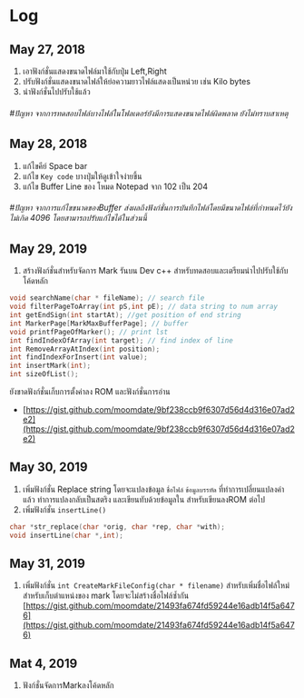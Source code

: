 # Log
##  May 27, 2018
 1. เอาฟังก์ชั่นแสดงขนาดไฟล์มาใช้กับปุ่ม Left,Right
 2. ปรับฟังก์ชั่นแสดงขนาดไฟล์ให้ย่อความยาวไฟล์แสดงเป็นหน่วย เช่น Kilo bytes
 3. นำฟังก์ชั่นไปปรับใช้แล้ว
 ###### #ปัญหา จากการทดสอบไฟล์บางไฟล์ในโฟลเดอร์ยังมีการแสดงขนาดไฟล์ผิดพลาด ยังไม่ทราบสาเหตุ
##  May 28, 2018
 1. แก้ไขคีย์ Space bar
 2. แก้ไข `Key code` บางปุ่มให้ดูเข้าใจง่ายขึ้น
 3. แก้ไข Buffer Line ของ โหมด Notepad จาก 102 เป็น 204

 ###### #ปัญหา จากการแก้ไขขนาดของBuffer ส่งผลถึงฟังก์ชั่นการบันทึกไฟล์โดยมีขนาดไฟล์ที่กำหนดไว้ยังไม่เกิด 4096 โดยสามารถปรับแก้ไขได้ในส่วนนี้

##  May 29, 2019

  1. สร้างฟังก์ชั่นสำหรับจัดการ Mark รันบน Dev c++ สำหรับทดสอบและเตรียมนำไปปรับใช้กับโค้ดหลัก 
```c
void searchName(char * fileName); // search file
void filterPageToArray(int pS,int pE); // data string to num array
int getEndSign(int startAt); //get position of end string
int MarkerPage[MarkMaxBufferPage]; // buffer
void printfPageOfMarker(); // print lst
int findIndexOfArray(int target); // find index of line
int RemoveArrayAtIndex(int position);
int findIndexForInsert(int value); 
int insertMark(int);
int sizeOfList();
```
ยังขาดฟังก์ชั่นเก็บการตั้งค่าลง ROM และฟังก์ชั่นการอ่าน

 - [https://gist.github.com/moomdate/9bf238ccb9f6307d56d4d316e07ad2e2](https://gist.github.com/moomdate/9bf238ccb9f6307d56d4d316e07ad2e2)

## May 30, 2019
  1. เพิ่มฟังก์ชั่น Replace string โดยจะแปลงข้อมูล `ชื่อไฟล์` `ข้อมูลบรรทัด` ที่ทำการเปลี่ยนแปลงค่าแล้ว ทำการแปลงกลับเป็นสตริง และเขียนทับด้วยข้อมูลใน สำหรับเขียนลงROM ต่อไป 
  2. เพิ่มฟังก์ชั่น `insertLine()`  
  ```c
  char *str_replace(char *orig, char *rep, char *with);
  void insertLine(char *,int);
  ```
## May 31, 2019
  1. เพิ่มฟังก์ชั่น `int CreateMarkFileConfig(char * filename)` สำหรับเพิ่มชื่อไฟล์ใหม่สำหรับเก็บตำแหน่งของ mark โดยจะไม่สร้างชื่อไฟล์ซ้ำกัน 
[https://gist.github.com/moomdate/21493fa674fd59244e16adb14f5a6476](https://gist.github.com/moomdate/21493fa674fd59244e16adb14f5a6476)
## Mat 4, 2019 
  1. ฟังก์ชั่นจัดการMarkลงโค้ดหลัก
## 